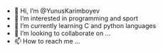 - 👋 Hi, I’m @YunusKarimboyev
- 👀 I’m interested in programming and sport
- 🌱 I’m currently learning C and python languages
- 💞️ I’m looking to collaborate on ...
- 📫 How to reach me ...

<!---
YunusKarimboyev/YunusKarimboyev is a ✨ special ✨ repository because its `README.md` (this file) appears on your GitHub profile.
You can click the Preview link to take a look at your changes.
--->
